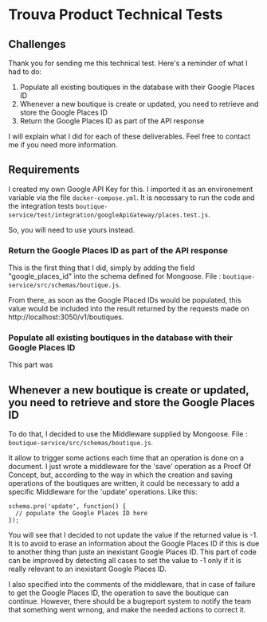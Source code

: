 # Trouva Product Technical Tests

## Challenges

Thank you for sending me this technical test. Here's a reminder of what I had to do:

1. Populate all existing boutiques in the database with their Google Places ID
2. Whenever a new boutique is create or updated, you need to retrieve and store the Google Places ID
3. Return the Google Places ID as part of the API response

I will explain what I did for each of these deliverables. Feel free to contact me if you need more information.

## Requirements

I created my own Google API Key for this. I imported it as an environement variable via the file ```docker-compose.yml```. It is necessary to run the code and the integration tests ```boutique-service/test/integration/googleApiGateway/places.test.js```.

So, you will need to use yours instead.

### Return the Google Places ID as part of the API response

This is the first thing that I did, simply by adding the field "google_places_id" into the schema defined for Mongoose. File : ```boutique-service/src/schemas/boutique.js```.

From there, as soon as the Google Placed IDs would be populated, this value would be included into the result returned by the requests made on http://localhost:3050/v1/boutiques.

### Populate all existing boutiques in the database with their Google Places ID

This part was

## Whenever a new boutique is create or updated, you need to retrieve and store the Google Places ID

To do that, I decided to use the Middleware supplied by Mongoose. File : ```boutique-service/src/schemas/boutique.js```.

It allow to trigger some actions each time that an operation is done on a document. I just wrote a middleware for the 'save' operation as a Proof Of Concept, but, according to the way in which the creation and saving operations of the boutiques are written, it could be necessary to add a specific Middleware for the 'update' operations. Like this:

```
schema.pre('update', function() {
  // populate the Google Places ID here
});
```

You will see that I decided to not update the value if the returned value is -1. It is to avoid to erase an information about the Google Places ID if this is due to another thing than juste an inexistant Google Places ID. This part of code can be improved by detecting all cases to set the value to -1 only if it is really relevant to an inexistant Google Places ID.

I also specified into the comments of the middleware, that in case of failure to get the Google Places ID, the operation to save the boutique can continue. However, there should be a bugreport system to notify the team that something went wrnong, and make the needed actions to correct it.
